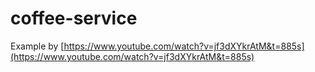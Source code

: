 # coffee-service

Example by [https://www.youtube.com/watch?v=jf3dXYkrAtM&t=885s](https://www.youtube.com/watch?v=jf3dXYkrAtM&t=885s)
